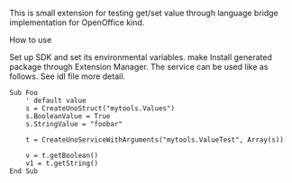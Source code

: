 
This is small extension for testing get/set value through 
language bridge implementation for OpenOffice kind.

How to use

Set up SDK and set its environmental variables.
make
Install generated package through Extension Manager.
The service can be used like as follows. See idl file more detail.

    Sub Foo
        ' default value
        s = CreateUnoStruct("mytools.Values")
        s.BooleanValue = True
        s.StringValue = "foobar"

        t = CreateUnoServiceWithArguments("mytools.ValueTest", Array(s))

        v = t.getBoolean()
        v1 = t.getString()
    End Sub
